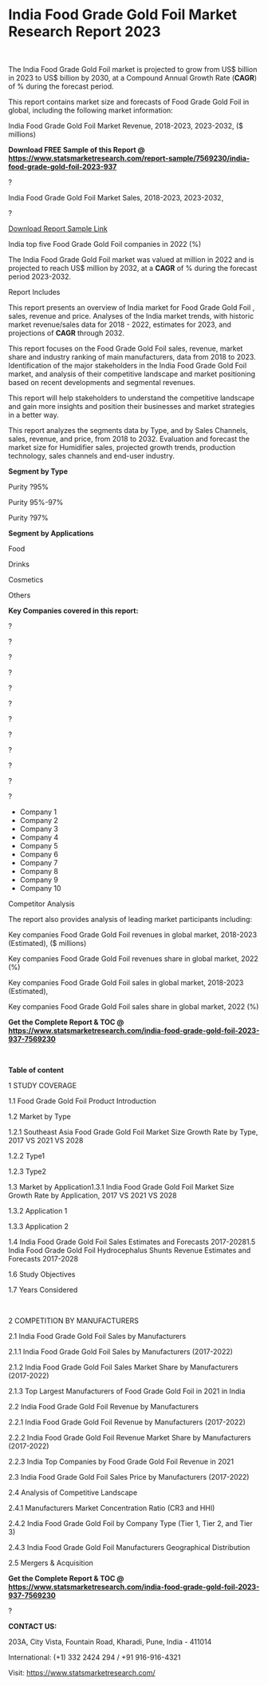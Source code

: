 <h1>India Food Grade Gold Foil Market Research Report 2023</h1><br/><p>The India Food Grade Gold Foil market is projected to grow from US$ billion in 2023 to US$ billion by 2030, at a Compound Annual Growth Rate (<strong>CAGR</strong>) of % during the forecast period.</p>
 
 
 
 <p>This report contains market size and forecasts of Food Grade Gold Foil in global, including the following market information:</p>
 
 
 
 <p>India Food Grade Gold Foil Market Revenue, 2018-2023, 2023-2032, ($ millions)</p>
 
 
 
 <div><b>Download FREE Sample of this Report @ <a href="https://www.statsmarketresearch.com/download-free-sample/7569230/india-food-grade-gold-foil-2023-937">https://www.statsmarketresearch.com/report-sample/7569230/india-food-grade-gold-foil-2023-937</a></b></div>
 
 
 
 <p>? </p>
 
 
 
 <p>India Food Grade Gold Foil Market Sales, 2018-2023, 2023-2032,</p>
 
 
 
 <p>? </p>
 
 
 
 <p><a href="https://www.statsmarketresearch.com/download-free-sample/7569230/india-food-grade-gold-foil-2023-937">Download Report Sample Link</a></p>
 
 
 
 <p>India top five Food Grade Gold Foil companies in 2022 (%)</p>
 
 
 
 <p>The India Food Grade Gold Foil market was valued at million in 2022 and is projected to reach US$ million by 2032, at a <strong>CAGR</strong> of % during the forecast period 2023-2032.</p>
 
 
 
 <p>Report Includes</p>
 
 
 
 <p>This report presents an overview of India market for Food Grade Gold Foil , sales, revenue and price. Analyses of the India market trends, with historic market revenue/sales data for 2018 - 2022, estimates for 2023, and projections of <strong>CAGR</strong> through 2032.</p>
 
 
 
 <p>This report focuses on the Food Grade Gold Foil sales, revenue, market share and industry ranking of main manufacturers, data from 2018 to 2023. Identification of the major stakeholders in the India Food Grade Gold Foil market, and analysis of their competitive landscape and market positioning based on recent developments and segmental revenues.</p>
 
 
 
 <p>This report will help stakeholders to understand the competitive landscape and gain more insights and position their businesses and market strategies in a better way.</p>
 
 
 
 <p>This report analyzes the segments data by Type, and by Sales Channels, sales, revenue, and price, from 2018 to 2032. Evaluation and forecast the market size for Humidifier sales, projected growth trends, production technology, sales channels and end-user industry.</p>
 
 
 
 <p><strong>Segment by Type</strong></p>
 
 
 
 <p>Purity ?95%</p>
 
 
 
 <p>Purity 95%-97%</p>
 
 
 
 <p>Purity ?97%</p>
 
 
 
 <p><strong>Segment <strong><strong>by Applications</strong></strong></strong></p>
 
 
 
 <p>Food</p>
 
 
 
 <p>Drinks</p>
 
 
 
 <p>Cosmetics</p>
 
 
 
 <p>Others</p>
 
 
 
 <p><strong>Key Companies covered in this report:</strong></p>
 
 
 
 <p>? </p>
 
 
 
 <p>? </p>
 
 
 
 <p>? </p>
 
 
 
 <p>? </p>
 
 
 
 <p>? </p>
 
 
 
 <p>? </p>
 
 
 
 <p>? </p>
 
 
 
 <p>? </p>
 
 
 
 <p>? </p>
 
 
 
 <p>? </p>
 
 
 
 <p>? </p>
 
 
 
 <p>? </p>
 
 
 
 <ul>
 
 <li>Company 1</li>
 
 <li>Company 2</li>
 
 <li>Company 3</li>
 
 <li>Company 4</li>
 
 <li>Company 5</li>
 
 <li>Company 6</li>
 
 <li>Company 7</li>
 
 <li>Company 8</li>
 
 <li>Company 9</li>
 
 <li>Company 10</li>
 
 </ul>
 
 
 
 <p>Competitor Analysis</p>
 
 
 
 <p>The report also provides analysis of leading market participants including:</p>
 
 
 
 <p>Key companies Food Grade Gold Foil revenues in global market, 2018-2023 (Estimated), ($ millions)</p>
 
 
 
 <p>Key companies Food Grade Gold Foil revenues share in global market, 2022 (%)</p>
 
 
 
 <p>Key companies Food Grade Gold Foil sales in global market, 2018-2023 (Estimated),</p>
 
 
 
 <p>Key companies Food Grade Gold Foil sales share in global market, 2022 (%)</p>
 
 
 
 <div><b>Get the Complete Report & TOC @ <a href="https://www.statsmarketresearch.com/india-food-grade-gold-foil-2023-937-7569230">https://www.statsmarketresearch.com/india-food-grade-gold-foil-2023-937-7569230</a></b></div>
 
 
 
 <p><br />
 
 <b>Table of content</b></p>
 
 
 
 <p>1 STUDY COVERAGE<br />
 
 1.1 Food Grade Gold Foil Product Introduction<br />
 
 1.2 Market by Type<br />
 
 1.2.1 Southeast Asia Food Grade Gold Foil Market Size Growth Rate by Type, 2017 VS 2021 VS 2028<br />
 
 1.2.2 Type1<br />
 
 1.2.3 Type2<br />
 
 1.3 Market by Application1.3.1 India Food Grade Gold Foil Market Size Growth Rate by Application, 2017 VS 2021 VS 2028<br />
 
 1.3.2 Application 1<br />
 
 1.3.3 Application 2<br />
 
 1.4 India Food Grade Gold Foil Sales Estimates and Forecasts 2017-20281.5 India Food Grade Gold Foil Hydrocephalus Shunts Revenue Estimates and Forecasts 2017-2028<br />
 
 1.6 Study Objectives<br />
 
 1.7 Years Considered<br />
 
 <br />
 
 2 COMPETITION BY MANUFACTURERS<br />
 
 2.1 India Food Grade Gold Foil Sales by Manufacturers<br />
 
 2.1.1 India Food Grade Gold Foil Sales by Manufacturers (2017-2022)<br />
 
 2.1.2 India Food Grade Gold Foil Sales Market Share by Manufacturers (2017-2022)<br />
 
 2.1.3 Top Largest Manufacturers of Food Grade Gold Foil in 2021 in India<br />
 
 2.2 India Food Grade Gold Foil Revenue by Manufacturers<br />
 
 2.2.1 India Food Grade Gold Foil Revenue by Manufacturers (2017-2022)<br />
 
 2.2.2 India Food Grade Gold Foil Revenue Market Share by Manufacturers (2017-2022)<br />
 
 2.2.3 India Top Companies by Food Grade Gold Foil Revenue in 2021<br />
 
 2.3 India Food Grade Gold Foil Sales Price by Manufacturers (2017-2022)<br />
 
 2.4 Analysis of Competitive Landscape<br />
 
 2.4.1 Manufacturers Market Concentration Ratio (CR3 and HHI)<br />
 
 2.4.2 India Food Grade Gold Foil by Company Type (Tier 1, Tier 2, and Tier 3)<br />
 
 2.4.3 India Food Grade Gold Foil Manufacturers Geographical Distribution<br />
 
 2.5 Mergers & Acquisition</p>
 
 
 
 <div><b>Get the Complete Report & TOC @ <a href="https://www.statsmarketresearch.com/india-food-grade-gold-foil-2023-937-7569230">https://www.statsmarketresearch.com/india-food-grade-gold-foil-2023-937-7569230</a></b></div>
 
 
 
 <p>? </p>
 
 
 
 <p><b>CONTACT US:</b><br />
 
 203A, City Vista, Fountain Road, Kharadi, Pune, India - 411014<br />
 
 International: (+1) 332 2424 294 / +91 916-916-4321<br />
 
 Visit: <a href="https://www.statsmarketresearch.com/">https://www.statsmarketresearch.com/</a></p>